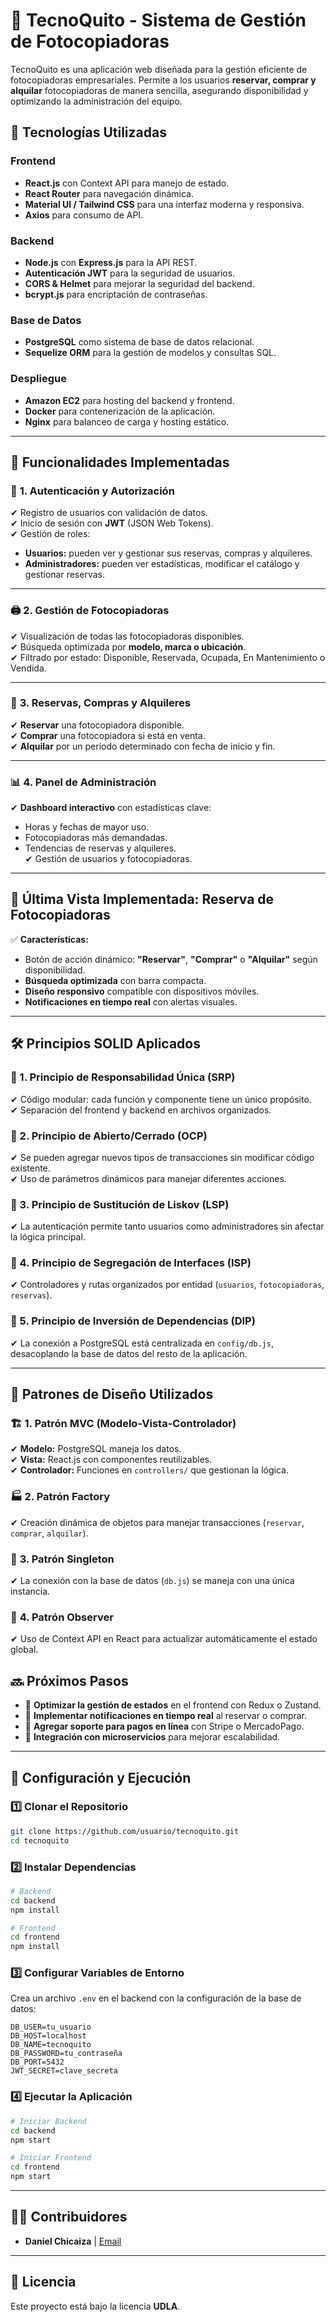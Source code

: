 # 📌 TecnoQuito - Sistema de Gestión de Fotocopiadoras

TecnoQuito es una aplicación web diseñada para la gestión eficiente de fotocopiadoras empresariales. Permite a los usuarios **reservar, comprar y alquilar** fotocopiadoras de manera sencilla, asegurando disponibilidad y optimizando la administración del equipo.

## 🚀 Tecnologías Utilizadas

### **Frontend**
- **React.js** con Context API para manejo de estado.
- **React Router** para navegación dinámica.
- **Material UI / Tailwind CSS** para una interfaz moderna y responsiva.
- **Axios** para consumo de API.

### **Backend**
- **Node.js** con **Express.js** para la API REST.
- **Autenticación JWT** para la seguridad de usuarios.
- **CORS & Helmet** para mejorar la seguridad del backend.
- **bcrypt.js** para encriptación de contraseñas.

### **Base de Datos**
- **PostgreSQL** como sistema de base de datos relacional.
- **Sequelize ORM** para la gestión de modelos y consultas SQL.

### **Despliegue**
- **Amazon EC2** para hosting del backend y frontend.
- **Docker** para contenerización de la aplicación.
- **Nginx** para balanceo de carga y hosting estático.

---

## 📌 Funcionalidades Implementadas

### 🔐 **1. Autenticación y Autorización**
✔ Registro de usuarios con validación de datos.  
✔ Inicio de sesión con **JWT** (JSON Web Tokens).  
✔ Gestión de roles:
  - **Usuarios:** pueden ver y gestionar sus reservas, compras y alquileres.
  - **Administradores:** pueden ver estadísticas, modificar el catálogo y gestionar reservas.

---

### 🖨️ **2. Gestión de Fotocopiadoras**
✔ Visualización de todas las fotocopiadoras disponibles.  
✔ Búsqueda optimizada por **modelo, marca o ubicación**.  
✔ Filtrado por estado: Disponible, Reservada, Ocupada, En Mantenimiento o Vendida.  

---

### 📅 **3. Reservas, Compras y Alquileres**
✔ **Reservar** una fotocopiadora disponible.  
✔ **Comprar** una fotocopiadora si está en venta.  
✔ **Alquilar** por un período determinado con fecha de inicio y fin.  

---

### 📊 **4. Panel de Administración**
✔ **Dashboard interactivo** con estadísticas clave:
  - Horas y fechas de mayor uso.
  - Fotocopiadoras más demandadas.
  - Tendencias de reservas y alquileres.  
✔ Gestión de usuarios y fotocopiadoras.  

---

## 📌 Última Vista Implementada: **Reserva de Fotocopiadoras**

✅ **Características:**
- Botón de acción dinámico: **"Reservar"**, **"Comprar"** o **"Alquilar"** según disponibilidad.
- **Búsqueda optimizada** con barra compacta.
- **Diseño responsivo** compatible con dispositivos móviles.
- **Notificaciones en tiempo real** con alertas visuales.

---

## 🛠️ **Principios SOLID Aplicados**

### 🔹 1. **Principio de Responsabilidad Única (SRP)**
✔ Código modular: cada función y componente tiene un único propósito.  
✔ Separación del frontend y backend en archivos organizados.  

### 🔹 2. **Principio de Abierto/Cerrado (OCP)**
✔ Se pueden agregar nuevos tipos de transacciones sin modificar código existente.  
✔ Uso de parámetros dinámicos para manejar diferentes acciones.  

### 🔹 3. **Principio de Sustitución de Liskov (LSP)**
✔ La autenticación permite tanto usuarios como administradores sin afectar la lógica principal.  

### 🔹 4. **Principio de Segregación de Interfaces (ISP)**
✔ Controladores y rutas organizados por entidad (`usuarios`, `fotocopiadoras`, `reservas`).  

### 🔹 5. **Principio de Inversión de Dependencias (DIP)**
✔ La conexión a PostgreSQL está centralizada en `config/db.js`, desacoplando la base de datos del resto de la aplicación.  

---

## 🎨 **Patrones de Diseño Utilizados**

### 🏗 **1. Patrón MVC (Modelo-Vista-Controlador)**
✔ **Modelo:** PostgreSQL maneja los datos.  
✔ **Vista:** React.js con componentes reutilizables.  
✔ **Controlador:** Funciones en `controllers/` que gestionan la lógica.  

### 🏭 **2. Patrón Factory**
✔ Creación dinámica de objetos para manejar transacciones (`reservar`, `comprar`, `alquilar`).  

### 🔄 **3. Patrón Singleton**
✔ La conexión con la base de datos (`db.js`) se maneja con una única instancia.  

### 📡 **4. Patrón Observer**
✔ Uso de Context API en React para actualizar automáticamente el estado global.  

## 🔜 **Próximos Pasos**
- 🔹 **Optimizar la gestión de estados** en el frontend con Redux o Zustand.  
- 🔹 **Implementar notificaciones en tiempo real** al reservar o comprar.  
- 🔹 **Agregar soporte para pagos en línea** con Stripe o MercadoPago.  
- 🔹 **Integración con microservicios** para mejorar escalabilidad.  

---

## 🚀 **Configuración y Ejecución**

### **1️⃣ Clonar el Repositorio**
```bash
git clone https://github.com/usuario/tecnoquito.git
cd tecnoquito
```

### **2️⃣ Instalar Dependencias**
```bash
# Backend
cd backend
npm install

# Frontend
cd frontend
npm install
```

### **3️⃣ Configurar Variables de Entorno**
Crea un archivo `.env` en el backend con la configuración de la base de datos:
```env
DB_USER=tu_usuario
DB_HOST=localhost
DB_NAME=tecnoquito
DB_PASSWORD=tu_contraseña
DB_PORT=5432
JWT_SECRET=clave_secreta
```

### **4️⃣ Ejecutar la Aplicación**
```bash
# Iniciar Backend
cd backend
npm start

# Iniciar Frontend
cd frontend
npm start
```

---

## 👨‍💻 **Contribuidores**
- **Daniel Chicaiza** | [Email](mailto:daniel.chicaiza@udla.edu.ec)  

---

## 📜 **Licencia**
Este proyecto está bajo la licencia **UDLA**.
